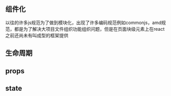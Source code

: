## 组件化

以往的许多js规范为了做到模块化，出现了许多编码规范例如commonjs，amd规范，都是为了解决大项目文件组织功能组织问题，但是在页面块级元素上在react之前还尚未有叫成型的框架提供

## 生命周期

## props

## state

